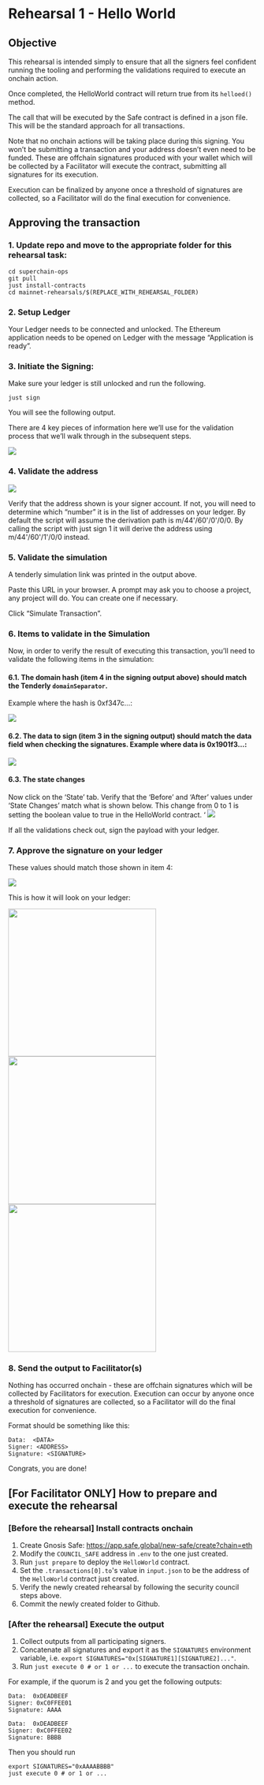 # Rehearsal 1 - Hello World

## Objective

This rehearsal is intended simply to  ensure that all the signers feel
confident running the tooling  and performing the validations required
to execute an onchain action.

Once completed, the HelloWorld contract will return true from its
`helloed()` method.

The call that will be executed by the Safe contract is defined in a
json file. This will be the standard approach for all transactions.

Note that no onchain actions will be taking place during this
signing. You won’t be submitting a transaction and your address
doesn’t even need to be funded. These are offchain signatures produced
with your wallet which will be collected by a Facilitator will execute
the contract, submitting all signatures for its execution.

Execution can be finalized by anyone once a threshold of signatures
are collected, so a Facilitator will do the final execution for
convenience.

## Approving the transaction

### 1. Update repo and move to the appropriate folder for this rehearsal task:

```
cd superchain-ops
git pull
just install-contracts
cd mainnet-rehearsals/$(REPLACE_WITH_REHEARSAL_FOLDER)
```

### 2. Setup Ledger

Your Ledger needs to be connected and unlocked. The Ethereum
application needs to be opened on Ledger with the message “Application
is ready”.

### 3. Initiate the Signing:

Make sure your ledger is still unlocked and run the following.

`just sign`

You will see the following output.

There are 4 key pieces of information here we’ll use for the
validation process that we’ll walk through in the subsequent steps.

![](./images/signing-output.jpg)

### 4. Validate the address

![](./images/signing-with.jpg)

Verify that the address shown is your signer account. If not, you will
need to determine which “number” it is in the list of addresses on
your ledger. By default the script will assume the derivation path is
m/44'/60'/0'/0/0. By calling the script with just sign 1 it will
derive the address using m/44'/60'/1'/0/0 instead.

### 5. Validate the simulation

A tenderly simulation link was printed in the output above.

Paste this URL in your browser. A prompt may ask you to choose a
project, any project will do. You can create one if necessary.

Click “Simulate Transaction”.

### 6. Items to validate in the Simulation

Now, in order to verify the result of executing this transaction,
you’ll need to validate the following items in the simulation:

#### 6.1. The domain hash (item 4 in the signing output above) should match the Tenderly `domainSeparator`.

Example where the hash is 0xf347c…:

![](./images/tenderly-separator.png)

#### 6.2. The data to sign (item 3 in the signing output) should match the data field when checking the signatures. Example where data is 0x1901f3…:

![](./images/tenderly-data.png)

#### 6.3. The state changes

Now click on the ‘State’ tab. Verify that the ‘Before’ and ‘After’
values under ‘State Changes’ match what is shown below. This change
from 0 to 1 is setting the boolean value to true in the HelloWorld
contract.  ‘ ![](./images/tenderly-state-changes.png)

If all the validations check out, sign the payload with your ledger.

### 7. Approve the signature on your ledger

These values should match those shown in item 4:

![](./images/domain-hash.png)

This is how it will look on your ledger:

<img src="./images/ledger1.jpeg" width="300"><br/>
<img src="./images/ledger2.jpeg" width="300"><br/>
<img src="./images/ledger3.jpeg" width="300">

### 8. Send the output to Facilitator(s)

Nothing has occurred onchain - these are offchain signatures which
will be collected by Facilitators for execution. Execution can occur
by anyone once a threshold of signatures are collected, so a
Facilitator will do the final execution for convenience.

Format should be something like this:

```
Data:  <DATA>
Signer: <ADDRESS>
Signature: <SIGNATURE>
```

Congrats, you are done!

## [For Facilitator ONLY] How to prepare and execute the rehearsal

### [Before the rehearsal] Install contracts onchain

1. Create Gnosis Safe: https://app.safe.global/new-safe/create?chain=eth
2. Modify the `COUNCIL_SAFE` address in `.env` to the one just created.
3. Run `just prepare` to deploy the `HelloWorld` contract.
4. Set the `.transactions[0].to`'s value in `input.json` to be the
   address of the `HelloWorld` contract just created.
5. Verify the newly created rehearsal by following the security
   council steps above.
6. Commit the newly created folder to Github.

### [After the rehearsal] Execute the output

1. Collect outputs from all participating signers.
2. Concatenate all signatures and export it as the `SIGNATURES`
   environment variable, i.e. `export
   SIGNATURES="0x[SIGNATURE1][SIGNATURE2]..."`.
3. Run `just execute 0 # or 1 or ...` to execute the transaction onchain.

For example, if the quorum is 2 and you get the following outputs:

``` shell
Data:  0xDEADBEEF
Signer: 0xC0FFEE01
Signature: AAAA
```

``` shell
Data:  0xDEADBEEF
Signer: 0xC0FFEE02
Signature: BBBB
```

Then you should run

``` shell
export SIGNATURES="0xAAAABBBB"
just execute 0 # or 1 or ...
```
